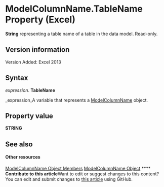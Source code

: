 
# ModelColumnName.TableName Property (Excel)

 **String** representing a table name of a table in the data model. Read-only.


## Version information

Version Added: Excel 2013 


## Syntax

 _expression_. **TableName**

 _expression_A variable that represents a  [ModelColumnName](63a5eefe-b54d-0075-c116-8a752c881834.md) object.


## Property value

 **STRING**


## See also


#### Other resources


 [ModelColumnName Object Members](b27889a8-4ed3-d060-7e29-83cbd58a6124.md)
 [ModelColumnName Object](63a5eefe-b54d-0075-c116-8a752c881834.md)
****   **Contribute to this article**Want to edit or suggest changes to this content? You can edit and submit changes to  [this article](https://github.com/jhershey00/VBA_Excel_Test/OpenXMLCon/articles/e6d4237b-ce80-00c1-a67f-794fedb8b05f.md) using GitHub.

